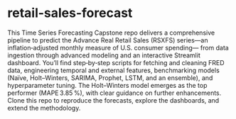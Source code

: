 # retail-sales-forecast
This Time Series Forecasting Capstone repo delivers a comprehensive pipeline to predict the Advance Real Retail Sales (RSXFS) series—an inflation‑adjusted monthly measure of U.S. consumer spending— from data ingestion through advanced modeling and an interactive Streamlit dashboard. You’ll find step‑by‑step scripts for fetching and cleaning FRED data, engineering temporal and external features, benchmarking models (Naïve, Holt–Winters, SARIMA, Prophet, LSTM, and an ensemble), and hyperparameter tuning. The Holt–Winters model emerges as the top performer (MAPE 3.85 %), with clear guidance on further enhancements. Clone this repo to reproduce the forecasts, explore the dashboards, and extend the methodology.
